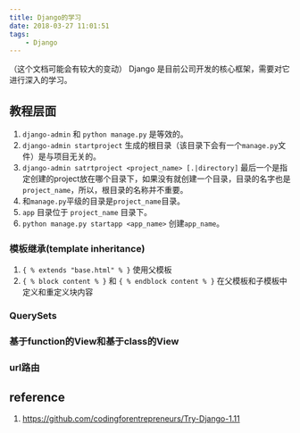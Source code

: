 ```yaml
---
title: Django的学习
date: 2018-03-27 11:01:51
tags:
    - Django
---
```

（这个文档可能会有较大的变动）
Django 是目前公司开发的核心框架，需要对它进行深入的学习。

## 教程层面
1. `django-admin` 和 `python manage.py` 是等效的。
1. `django-admin startproject` 生成的根目录（该目录下会有一个`manage.py`文件）是与项目无关的。
1. `django-admin satrtproject <project_name> [.|directory]` 最后一个是指定创建的project放在哪个目录下，如果没有就创建一个目录，目录的名字也是`project_name`，所以，根目录的名称并不重要。
2. 和`manage.py`平级的目录是`project_name`目录。
3. `app` 目录位于 `project_name` 目录下。
3. `python manage.py startapp <app_name>` 创建`app_name`。


### 模板继承(template inheritance)
1. `{ % extends "base.html" % }` 使用父模板
2. `{ % block content % }` 和 `{ % endblock content % }` 在父模板和子模板中定义和重定义块内容


### QuerySets


### 基于function的View和基于class的View


### url路由



## reference
1. https://github.com/codingforentrepreneurs/Try-Django-1.11